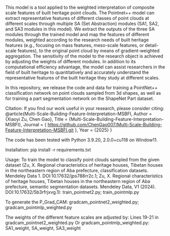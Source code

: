 This model is a tool applied to the weighted interpretation of composite scale features of built heritage point clouds. The Pointnet++ model can extract representative features of different classes of point clouds at different scales through multiple SA (Set Abstraction) modules (SA1, SA2, and SA3 modules in this model). We extract the outputs of the three SA modules through the trained model and map the features of different modules, weighted according to the research needs of built heritage features (e.g., focusing on mass features, meso-scale features, or detail-scale features), to the original point cloud by means of gradient-weighted aggregation. The sensitivity of the model to the research object is achieved by adjusting the weights of different modules. In addition to its computational efficiency advantage, the model can assist researchers in the field of built heritage to quantitatively and accurately understand the representative features of the built heritage they study at different scales.

In this repository, we release the code and data for training a PointNet++ classification network on point clouds sampled from 3d shapes, as well as for training a part segmentation network on the ShapeNet Part dataset.

Citation:
If you find our work useful in your research, please consider citing: 
@article{Multi-Scale-Building-Feature-Interpretation-MSBFI,
      Author = {Xiaoyi Zu, Chen Gao},
      Title = {Multi-Scale-Building-Feature-Interpretation-MSBFI},
      Journal = { https://github.com/ChenGao007/Multi-Scale-Building-Feature-Interpretation-MSBFI.git },
      Year = {2025}
}

The code has been tested with Python 3.9.20, 2.0.0+cu118 on Window11.

Installation:
pip install -r requirements.txt

Usage:
To train the model to classify point clouds sampled from the given dataset (Zu, X. Regional characteristics of heritage houses, Tibetan houses in
the northeastern region of Aba prefecture, classification datasets. Mendeley Data 1. DOI:10.17632/jps788rr2c.1; Zu, X. Regional characteristics of heritage houses, Tibetan houses in
the northeastern region of Aba prefecture, semantic segmentation datasets. Mendeley Data, V1 (2024). DOI:10.17632/5b3rfrjxvg.1): train_pointnet2.py; train_pointmlp.py

To generate the P_Grad_CAM:
gradcam_pointnet2_weighted.py; gradcam_pointmlp_weighted.py

The weights of the different feature scales are adjusted by: 
Lines 19-21 in gradcam_pointnet2_weighted.py Or gradcam_pointmlp_weighted.py: SA1_weight, SA_weight, SA3_weight


